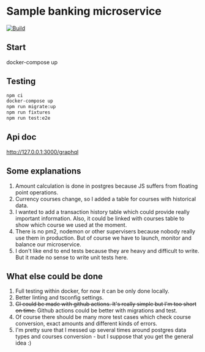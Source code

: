 # Sample banking microservice

[![Build](https://github.com/jehy/nest-test/actions/workflows/test.yml/badge.svg)](https://github.com/jehy/nest-test/actions/workflows/test.yml)

## Start
docker-compose up

## Testing
```bash
npm ci
docker-compose up
npm run migrate:up
npm run fixtures
npm run test:e2e
```
## Api doc
http://127.0.0.1:3000/graphql

## Some explanations
1. Amount calculation is done in postgres because JS suffers from floating point operations.
2. Currency courses change, so I added a table for courses with historical data.
3. I wanted to add a transaction history table which could provide really important information. Also, it could be linked with courses table to show which course we used at the moment.
4. There is no pm2, nodemon or other supervisers because nobody really use them in production. But of course we have to launch, monitor and balance our microservice.
5. I don't like end to end tests because they are heavy and difficult to write. But it made no sense to write unit tests here.

## What else could be done
1. Full testing within docker, for now it can be only done locally.
2. Better linting and tsconfig settings.
3. ~~CI could be made with github actions. It's really simple but I'm too short on time.~~ Github actions could be better with migrations and test.
4. Of course there should be many more test cases which check course conversion, exact amounts and different kinds of errors.
5. I'm pretty sure that I messed up several times around postgres data types and courses conversion - but I suppose that you get the general idea :)
